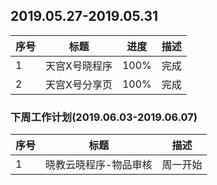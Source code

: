 ## 2019.05.27-2019.05.31

序号 | 标题 | 进度 | 描述
--- | ---  | --- | --- 
1   | 天宫X号晓程序 | 100% | 完成
2   | 天宫X号分享页 | 100% | 完成

### 下周工作计划(2019.06.03-2019.06.07)
序号 | 标题 | 描述
--- | ---  | --- 
1   |  晓教云晓程序-物品审核 | 周一开始
